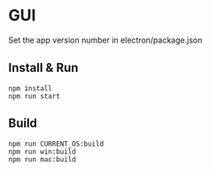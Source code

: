 # GUI

Set the app version number in electron/package.json

## Install & Run

    npm install
    npm run start

## Build

    npm run CURRENT_OS:build
    npm run win:build
    npm run mac:build


